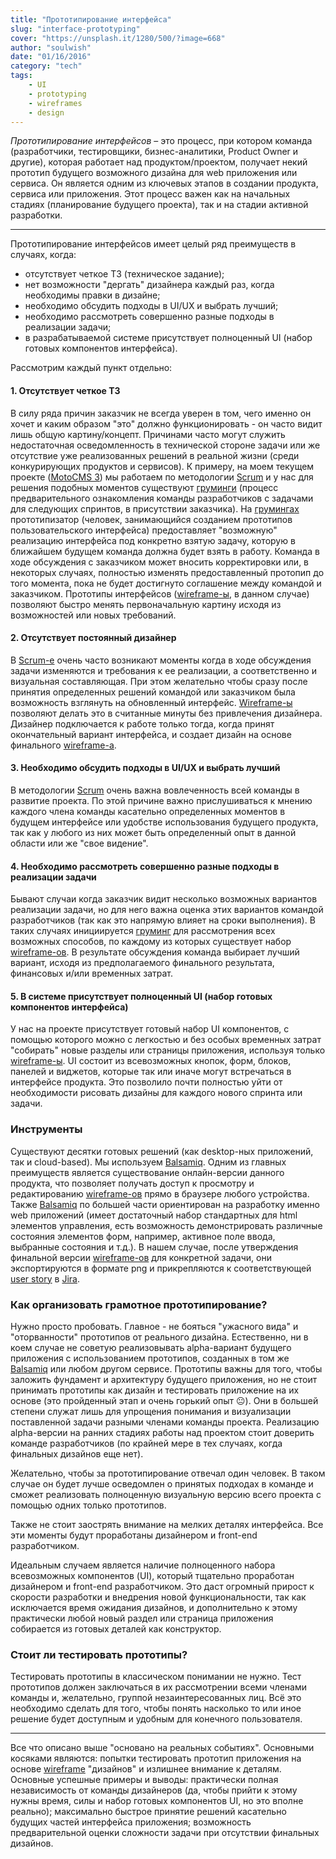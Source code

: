 ```yaml
---
title: "Прототипирование интерфейса"
slug: "interface-prototyping"
cover: "https://unsplash.it/1280/500/?image=668"
author: "soulwish"
date: "01/16/2016"
category: "tech"
tags:
    - UI
    - prototyping
    - wireframes
    - design
---
```


*Прототипирование интерфейсов* – это процесс, при котором команда (разработчики, тестировщики, бизнес-аналитики, Product Owner и другие), которая работает над продуктом/проектом, получает некий прототип будущего возможного дизайна для web приложения или сервиса. Он является одним из ключевых этапов в создании продукта, сервиса или приложения. Этот процесс важен как на начальных стадиях (планирование будущего проекта), так и на стадии активной разработки.

---

Прототипирование интерфейсов имеет целый ряд преимуществ в случаях, когда:

- отсутствует четкое ТЗ (техническое задание);
- нет возможности "дергать" дизайнера каждый раз, когда необходимы правки в дизайне;
- необходимо обсудить подходы в UI/UX и выбрать лучший;
- необходимо рассмотреть совершенно разные подходы в реализации задачи;
- в разрабатываемой системе присутствует полноценный UI (набор готовых компонентов интерфейса).

Рассмотрим каждый пункт отдельно:

#### 1. Отсутствует четкое ТЗ

В силу ряда причин заказчик не всегда уверен в том, чего именно он хочет и каким образом "это" должно функционировать - он часто видит лишь общую картину/концепт. Причинами часто могут служить недостаточная осведомленность в технической стороне задачи или же отсутствие уже реализованных решений в реальной жизни (среди конкурирующих продуктов и сервисов). К примеру, на моем текущем проекте ([MotoCMS 3](http://www.motocms.com/)) мы работаем по методологии [Scrum](https://en.wikipedia.org/wiki/Scrum_(software_development)) и у нас для решения подобных моментов существуют [груминги](http://guide.agilealliance.org/guide/backlog-grooming.html) (процесс предварительного ознакомления команды разработчиков с задачами для следующих спринтов, в присутствии заказчика). На [грумингах](http://guide.agilealliance.org/guide/backlog-grooming.html) прототипизатор (человек, занимающийся созданием прототипов пользовательского интерфейса) предоставляет "возможную" реализацию интерфейса под конкретно взятую задачу, которую в ближайшем будущем команда должна будет взять в работу. Команда в ходе обсуждения с заказчиком может вносить корректировки или, в некоторых случаях, полностью изменять предоставленный протопип до того момента, пока не будет достигнуто соглашение между командой и заказчиком. Прототипы интерфейсов ([wireframe-ы](https://en.wikipedia.org/wiki/Website_wireframe), в данном случае) позволяют быстро менять первоначальную картину исходя из возможностей или новых требований.

#### 2. Отсутствует постоянный дизайнер

В [Scrum-е](https://en.wikipedia.org/wiki/Scrum_(software_development)) очень часто возникают моменты когда в ходе обсуждения задачи изменяются и требования к ее реализации, а соответственно и визуальная составляющая. При этом желательно чтобы сразу после принятия определенных решений командой или заказчиком была возможность взглянуть на обновленный интерфейс. [Wireframe-ы](https://en.wikipedia.org/wiki/Website_wireframe) позволяют делать это в считанные минуты без привлечения дизайнера. Дизайнер подключается к работе только тогда, когда принят окончательный вариант интерфейса, и создает дизайн на основе финального [wireframe-а](https://en.wikipedia.org/wiki/Website_wireframe).

#### 3. Необходимо обсудить подходы в UI/UX и выбрать лучший

В методологии [Scrum](https://en.wikipedia.org/wiki/Scrum_(software_development)) очень важна вовлеченность всей команды в развитие проекта. По этой причине важно прислушиваться к мнению каждого члена команды касательно определенных моментов в будущем интерфейсе или удобстве использования будущего продукта, так как у любого из них может быть определенный опыт в данной области или же "свое видение".

#### 4. Необходимо рассмотреть совершенно разные подходы в реализации задачи

Бывают случаи когда заказчик видит несколько возможных вариантов реализации задачи, но для него важна оценка этих вариантов командой разработчиков (так как это напрямую влияет на сроки выполнения). В таких случаях инициируется [груминг](http://guide.agilealliance.org/guide/backlog-grooming.html) для рассмотрения всех возможных способов, по каждому из которых существует набор [wireframe-ов](https://en.wikipedia.org/wiki/Website_wireframe). В результате обсуждения команда выбирает лучший вариант, исходя из предполагаемого финального результата, финансовых и/или временных затрат.

#### 5. В системе присутствует полноценный UI (набор готовых компонентов интерфейса)

У нас на проекте присутствует готовый набор UI компонентов, с помощью которого можно с легкостью и без особых временных затрат "собирать" новые разделы или страницы приложения, используя только [wireframe-ы](https://en.wikipedia.org/wiki/Website_wireframe). UI состоит из всевозможных кнопок, форм, блоков, панелей и виджетов, которые так или иначе могут встречаться в интерфейсе продукта. Это позволило почти полностью уйти от необходимости рисовать дизайны для каждого нового спринта или задачи.

### Инструменты

Существуют десятки готовых решений (как desktop-ных приложений, так и cloud-based). Мы используем [Balsamiq](https://en.wikipedia.org/wiki/Balsamiq). Одним из главных преимуществ является существование онлайн-версии данного продукта, что позволяет получать доступ к просмотру и редактированию [wireframe-ов](https://en.wikipedia.org/wiki/Website_wireframe) прямо в браузере любого устройства. Также [Balsamiq](https://en.wikipedia.org/wiki/Balsamiq) по большей части ориентирован на разработку именно web приложений (имеет достаточный набор стандартных для html элементов управления, есть возможность демонстрировать различные состояния элементов форм, например, активное поле ввода, выбранные состояния и т.д.). В нашем случае, после утверждения финальной версии [wireframe-ов](https://en.wikipedia.org/wiki/Website_wireframe) для конкретной задачи, они экспортируются в формате png и прикрепляются к соответствующей [user story](https://en.wikipedia.org/wiki/User_story) в [Jira](https://en.wikipedia.org/wiki/Jira_(software)).

### Как организовать грамотное прототипирование?

Нужно просто пробовать. Главное - не бояться "ужасного вида" и "оторванности" прототипов от реального дизайна. Естественно, ни в коем случае не советую реализовывать alpha-вариант будущего приложения с использованием прототипов, созданных в том же [Balsamiq](https://en.wikipedia.org/wiki/Balsamiq) или любом другом сервисе. Прототипы важны для того, чтобы заложить фундамент и архитектуру будущего приложения, но не стоит принимать прототипы как дизайн и тестировать приложение на их основе (это пройденный этап и очень горький опыт 😐). Они в большей степени служат лишь для упрощения понимания и визуализации поставленной задачи разными членами команды проекта. Реализацию alpha-версии на ранних стадиях работы над проектом стоит доверить команде разработчиков (по крайней мере в тех случаях, когда финальных дизайнов еще нет).

Желательно, чтобы за прототипирование отвечал один человек. В таком случае он будет лучше осведомлен о принятых подходах в команде и сможет реализовать полноценную визуальную версию всего проекта с помощью одних только прототипов.

Также не стоит заострять внимание на мелких деталях интерфейса. Все эти моменты будут проработаны дизайнером и front-end разработчиком.

Идеальным случаем является наличие полноценного набора всевозможных компонентов (UI), который тщательно проработан дизайнером и front-end разработчиком. Это даст огромный прирост к скорости разработки и внедрения новой функциональности, так как исключается время ожидания дизайнов, и дополнительно к этому практически любой новый раздел или страница приложения собирается из готовых деталей как конструктор.

### Стоит ли тестировать прототипы?

Тестировать прототипы в классическом понимании не нужно. Тест прототипов должен заключаться в их рассмотрении всеми членами команды и, желательно, группой незаинтересованных лиц. Всё это необходимо сделать для того, чтобы понять насколько то или иное решение будет доступным и удобным для конечного пользователя.

---

Все что описано выше "основано на реальных событиях". Основными косяками являются: попытки тестировать прототип приложения на основе [wireframe](https://en.wikipedia.org/wiki/Website_wireframe) "дизайнов" и излишнее внимание к деталям. Основные успешные примеры и выводы: практически полная независимость от команды дизайнеров (да, чтобы прийти к этому нужны время, силы и набор готовых компонентов UI, но это вполне реально); максимально быстрое принятие решений касательно будущих частей интерфейса приложения; возможность предварительной оценки сложности задачи при отсутствии финальных дизайнов.
